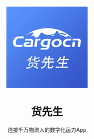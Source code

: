 <div align="center"><a name="readme-top"></a>

![logo](https://github.com/Yphfeng/cargocnApp/blob/main/images/loginLogo.png)

<h1>货先生</h1>

连接千万物流人的数字化运力App

[首页]: https://github.com/Yphfeng/cargocnApp/blob/main/images/main.jpg


